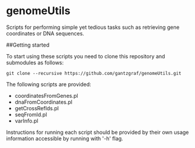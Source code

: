 # genomeUtils

Scripts for performing simple yet tedious tasks such as retrieving gene coordinates or DNA sequences.

##Getting started

To start using these scripts you need to clone this repository and submodules as follows:

    git clone --recursive https://github.com/gantzgraf/genomeUtils.git

The following scripts are provided: 
    
 * coordinatesFromGenes.pl 
 * dnaFromCoordinates.pl
 * getCrossRefIds.pl
 * seqFromId.pl
 * varInfo.pl
 
Instructions for running each script should be provided by their own usage information accessible by running with '-h' flag. 

